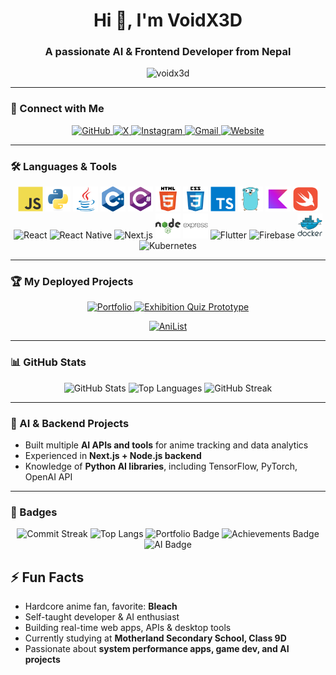<h1 align="center">Hi 👋, I'm VoidX3D</h1>
<h3 align="center">A passionate AI & Frontend Developer from Nepal</h3>

<p align="center">
  <img src="https://komarev.com/ghpvc/?username=voidx3d&label=Profile%20views&color=0e75b6&style=flat" alt="voidx3d" />
</p>

---

### 🔗 Connect with Me
<p align="center">
  <a href="https://github.com/VoidX3D" target="_blank"> 
    <img src="https://img.shields.io/badge/GitHub-100000?style=for-the-badge&logo=github&logoColor=white" alt="GitHub"/>
  </a>
  <a href="https://x.com/VortexVoidX3D?s=09" target="_blank">
    <img src="https://img.shields.io/badge/X-Twitter-1DA1F2?style=for-the-badge&logo=twitter&logoColor=white" alt="X"/>
  </a>
  <a href="https://www.instagram.com/taste_of_lifezigsh=MTZ3NW5jNXA1NWF2dw==" target="_blank">
    <img src="https://img.shields.io/badge/Instagram-E4405F?style=for-the-badge&logo=instagram&logoColor=white" alt="Instagram"/>
  </a>
  <a href="mailto:playzspreston2@gmail.com" target="_blank">
    <img src="https://img.shields.io/badge/Gmail-D14836?style=for-the-badge&logo=gmail&logoColor=white" alt="Gmail"/>
  </a>
  <a href="https://voidx3d.netlify.app" target="_blank">
    <img src="https://img.shields.io/badge/Website-0A66C2?style=for-the-badge&logo=netlify&logoColor=white" alt="Website"/>
  </a>
</p>

---

### 🛠 Languages & Tools
<p align="center">
  <!-- Programming Languages -->
  <img src="https://raw.githubusercontent.com/devicons/devicon/master/icons/javascript/javascript-original.svg" alt="JS" width="40" height="40"/>
  <img src="https://raw.githubusercontent.com/devicons/devicon/master/icons/python/python-original.svg" alt="Python" width="40" height="40"/>
  <img src="https://raw.githubusercontent.com/devicons/devicon/master/icons/java/java-original.svg" alt="Java" width="40" height="40"/>
  <img src="https://raw.githubusercontent.com/devicons/devicon/master/icons/cplusplus/cplusplus-original.svg" alt="C++" width="40" height="40"/>
  <img src="https://raw.githubusercontent.com/devicons/devicon/master/icons/csharp/csharp-original.svg" alt="C#" width="40" height="40"/>
  <img src="https://raw.githubusercontent.com/devicons/devicon/master/icons/html5/html5-original-wordmark.svg" alt="HTML5" width="40" height="40"/>
  <img src="https://raw.githubusercontent.com/devicons/devicon/master/icons/css3/css3-original-wordmark.svg" alt="CSS3" width="40" height="40"/>
  <img src="https://raw.githubusercontent.com/devicons/devicon/master/icons/typescript/typescript-original.svg" alt="TS" width="40" height="40"/>
  <img src="https://raw.githubusercontent.com/devicons/devicon/master/icons/go/go-original.svg" alt="Go" width="40" height="40"/>
  <img src="https://raw.githubusercontent.com/devicons/devicon/master/icons/kotlin/kotlin-original.svg" alt="Kotlin" width="40" height="40"/>
  <img src="https://raw.githubusercontent.com/devicons/devicon/master/icons/swift/swift-original.svg" alt="Swift" width="40" height="40"/>
  <!-- Frameworks & Tools -->
  <img src="https://cdn.worldvectorlogo.com/logos/react-2.svg" alt="React" width="40" height="40"/>
  <img src="https://cdn.worldvectorlogo.com/logos/react-native-1.svg" alt="React Native" width="40" height="40"/>
  <img src="https://cdn.worldvectorlogo.com/logos/nextjs-2.svg" alt="Next.js" width="40" height="40"/>
  <img src="https://raw.githubusercontent.com/devicons/devicon/master/icons/nodejs/nodejs-original-wordmark.svg" alt="NodeJS" width="40" height="40"/>
  <img src="https://raw.githubusercontent.com/devicons/devicon/master/icons/express/express-original-wordmark.svg" alt="Express" width="40" height="40"/>
  <img src="https://www.vectorlogo.zone/logos/flutterio/flutterio-icon.svg" alt="Flutter" width="40" height="40"/>
  <img src="https://www.vectorlogo.zone/logos/firebase/firebase-icon.svg" alt="Firebase" width="40" height="40"/>
  <img src="https://raw.githubusercontent.com/devicons/devicon/master/icons/docker/docker-original-wordmark.svg" alt="Docker" width="40" height="40"/>
  <img src="https://www.vectorlogo.zone/logos/kubernetes/kubernetes-icon.svg" alt="Kubernetes" width="40" height="40"/>
</p>

---

### 🏆 My Deployed Projects
<p align="center">
  <a href="https://github.com/VoidX3D/Portfolio" target="_blank">
    <img src="https://github-readme-stats.vercel.app/api/pin/?username=VoidX3D&repo=Portfolio&theme=dark" alt="Portfolio" />
  </a>
  <a href="https://github.com/VoidX3D/exhibition-quiz-prototype" target="_blank">
    <img src="https://github-readme-stats.vercel.app/api/pin/?username=VoidX3D&repo=exhibition-quiz-prototype&theme=dark" alt="Exhibition Quiz Prototype" />
  </a>
</p>

<p align="center">
  <a href="https://github.com/VoidX3D/AniList" target="_blank">
    <img src="https://github-readme-stats.vercel.app/api/pin/?username=VoidX3D&repo=AniList&theme=dark" alt="AniList" />
  </a>
</p>

---

### 📊 GitHub Stats
<p align="center">
  <img src="https://github-readme-stats.vercel.app/api?username=VoidX3D&show_icons=true&theme=dark" alt="GitHub Stats" />
  <img src="https://github-readme-stats.vercel.app/api/top-langs/?username=VoidX3D&layout=compact&theme=dark" alt="Top Languages"/>
  <img src="https://streak-stats.demolab.com?user=VoidX3D&theme=dark" alt="GitHub Streak"/>
</p>

---

### 🤖 AI & Backend Projects
- Built multiple **AI APIs and tools** for anime tracking and data analytics  
- Experienced in **Next.js + Node.js backend**  
- Knowledge of **Python AI libraries**, including TensorFlow, PyTorch, OpenAI API  

---

### 🏅 Badges
<p align="center">
  <img src="https://img.shields.io/badge/100%25_Commit_Streak-brightgreen?style=for-the-badge&logo=github" alt="Commit Streak"/>
  <img src="https://img.shields.io/badge/Top_Languages-DarkGray?style=for-the-badge" alt="Top Langs"/>
  <img src="https://img.shields.io/badge/Portfolio-Website-blue?style=for-the-badge" alt="Portfolio Badge"/>
  <img src="https://img.shields.io/badge/Achievements-Gold?style=for-the-badge" alt="Achievements Badge"/>
  <img src="https://img.shields.io/badge/AI_Projects-Purple?style=for-the-badge" alt="AI Badge"/>
</p>


## ⚡ Fun Facts

- Hardcore anime fan, favorite: **Bleach**  
- Self-taught developer & AI enthusiast  
- Building real-time web apps, APIs & desktop tools  
- Currently studying at **Motherland Secondary School, Class 9D**  
- Passionate about **system performance apps, game dev, and AI projects**  
